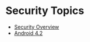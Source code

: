 # Security Topics #
- [Security Overview](/tech/security/index.html)
- [Android 4.2](/tech/security/android_4_2_security_enhancements.html)


